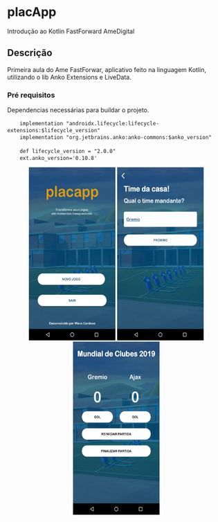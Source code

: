 # placApp

Introdução ao Kotlin FastForward AmeDigital


## Descrição

Primeira aula do Ame FastForwar, aplicativo feito na linguagem Kotlin, utilizando o lib Anko Extensions e LiveData.

### Pré requisitos

Dependencias necessárias para buildar o projeto.

```
    implementation "androidx.lifecycle:lifecycle-extensions:$lifecycle_version"
    implementation "org.jetbrains.anko:anko-commons:$anko_version"
    
    def lifecycle_version = "2.0.0"
    ext.anko_version='0.10.8'
```



<div align="center" class="container">
  <div class="row">
    <img src="https://github.com/w-cardoso/placApp/blob/master/Prints%20Aplicativo/home.png" width="200" height="400"/>
    <img src="https://github.com/w-cardoso/placApp/blob/master/Prints%20Aplicativo/team_home.png" width="200" height="400"/>
    <img src="https://github.com/w-cardoso/placApp/blob/master/Prints%20Aplicativo/placar.png" width="200" height="400"/>
</div>
</div>
